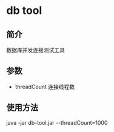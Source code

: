 db tool     
============

简介
--------------------------
数据库并发连接测试工具

参数
-------------------
* threadCount 连接线程数

使用方法
--------------------------
java -jar db-tool.jar --threadCount=1000  
